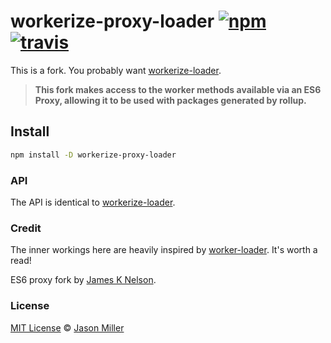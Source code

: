 # workerize-proxy-loader [![npm](https://img.shields.io/npm/v/workerize-proxy-loader.svg?style=flat)](https://www.npmjs.org/package/workerize-proxy-loader) [![travis](https://travis-ci.org/developit/workerize-proxy-loader.svg?branch=master)](https://travis-ci.org/developit/workerize-proxy-loader)

This is a fork. You probably want [workerize-loader](https://github.com/developit/workerize-loader). 

> **This fork makes access to the worker methods available via an ES6 Proxy, allowing it to be used with packages generated by rollup.**


## Install

```sh
npm install -D workerize-proxy-loader
```


### API

The API is identical to [workerize-loader](https://github.com/developit/workerize-loader).


### Credit

The inner workings here are heavily inspired by [worker-loader](https://github.com/webpack-contrib/worker-loader). It's worth a read!

ES6 proxy fork by [James K Nelson](https://frontarm.com/authors/james-k-nelson/).


### License

[MIT License](https://oss.ninja/mit/developit) © [Jason Miller](https://jasonformat.com)
